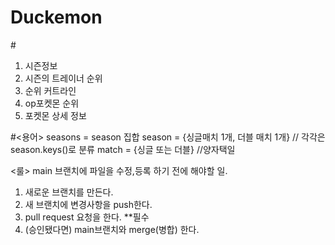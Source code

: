 # Duckemon

#<api>
1. 시즌정보
2. 시즌의 트레이너 순위
3. 순위 커트라인
4. op포켓몬 순위
5. 포켓몬 상세 정보


#<용어>
seasons = season 집합
season = {싱글매치 1개, 더블 매치 1개} // 각각은 season.keys()로 분류
match = {싱글 또는 더블} //양자택일

<룰>
main 브랜치에 파일을 수정,등록 하기 전에 해야할 일.
1. 새로운 브랜치를 만든다.
2. 새 브랜치에 변경사항을 push한다.
3. pull request 요청을 한다. **필수
4. (승인됐다면) main브랜치와 merge(병합) 한다.
